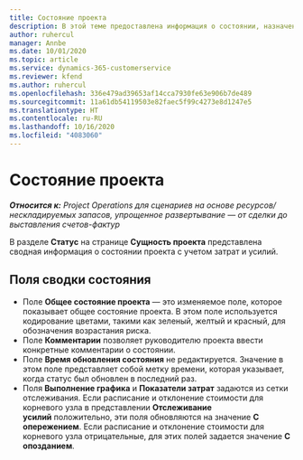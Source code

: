 ```yaml
---
title: Состояние проекта
description: В этой теме предоставлена информация о состоянии, назначенном проектам в Dynamics 365 Project Operations.
author: ruhercul
manager: Annbe
ms.date: 10/01/2020
ms.topic: article
ms.service: dynamics-365-customerservice
ms.reviewer: kfend
ms.author: ruhercul
ms.openlocfilehash: 336e479ad39653af14cca7930fe63e906b7de489
ms.sourcegitcommit: 11a61db54119503e82faec5f99c4273e8d1247e5
ms.translationtype: HT
ms.contentlocale: ru-RU
ms.lasthandoff: 10/16/2020
ms.locfileid: "4083060"
---
```

# <a name="understand-project-status"></a>Состояние проекта

_**Относится к:** Project Operations для сценариев на основе ресурсов/нескладируемых запасов, упрощенное развертывание — от сделки до выставления счетов-фактур_


В разделе **Статус** на странице **Сущность проекта** представлена сводная информация о состоянии проекта с учетом затрат и усилий.


## <a name="status-summary-fields"></a>Поля сводки состояния

- Поле **Общее состояние проекта** — это изменяемое поле, которое показывает общее состояние проекта. В этом поле используется кодирование цветами, такими как зеленый, желтый и красный, для обозначения возрастания риска. 
- Поле **Комментарии** позволяет руководителю проекта ввести конкретные комментарии о состоянии. 
- Поле **Время обновления состояния** не редактируется. Значение в этом поле представляет собой метку времени, которая указывает, когда статус был обновлен в последний раз.
- Поля **Выполнение графика** и **Показатели затрат** задаются из сетки отслеживания. Если расписание и отклонение стоимости для корневого узла в представлении **Отслеживание усилий** положительно, эти поля обновляются на значение **С опережением**. Если расписание и отклонение стоимости для корневого узла отрицательные, для этих полей задается значение **С опозданием**.
